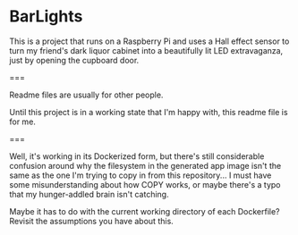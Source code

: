 # BarLights

This is a project that runs on a Raspberry Pi and uses a Hall effect sensor to turn my friend's dark liquor cabinet into a beautifully lit LED extravaganza, just by opening the cupboard door.

===

Readme files are usually for other people.

Until this project is in a working state that I'm happy with, this readme file is for me.

===

Well, it's working in its Dockerized form, but there's still considerable confusion around why the filesystem in the generated app image isn't the same as the one I'm trying to copy in from this repository...  I must have some misunderstanding about how COPY works, or maybe there's a typo that my hunger-addled brain isn't catching.

Maybe it has to do with the current working directory of each Dockerfile?  Revisit the assumptions you have about this.
